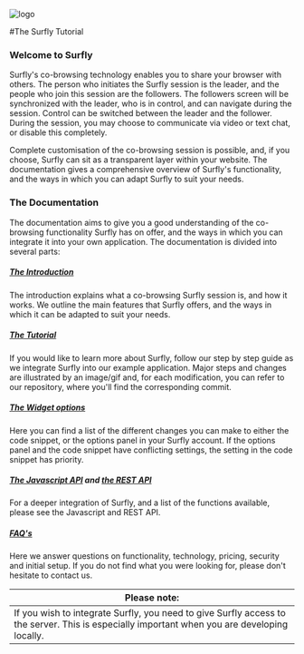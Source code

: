 ![logo](/images/logosmall.png)

#The Surfly Tutorial


### Welcome to Surfly

Surfly's co-browsing technology enables you to share your browser with others. The person who initiates the Surfly session is the leader, and the people who join this session are the followers. The followers screen will be synchronized with the leader, who is in control, and can navigate during the session. Control can be switched between the leader and the follower. During the session, you may choose to communicate via video or text chat, or disable this completely. 

Complete customisation of the co-browsing session is possible, and, if you choose, Surfly can sit as a transparent layer within your website.  The documentation gives a comprehensive overview of Surfly's functionality, and the ways in which you can adapt Surfly to suit your needs. 

### The Documentation

The documentation aims to give you a good understanding of the co-browsing functionality Surfly has on offer, and the ways in which you can integrate it into your own application. The documentation is divided into several parts:                     

##### [The Introduction](./introduction.md)

The introduction explains what a co-browsing Surfly session is, and how it works. We outline the main features that Surfly offers, and the ways in which it can be adapted to suit your needs.

##### [The Tutorial](./the_surfly_tutorial.md)

If you would like to learn more about Surfly, follow our step by step guide as we integrate Surfly into our example application. 
Major steps and changes are illustrated by an image/gif and, for each modification, you can refer to our repository, where you'll find the corresponding commit.

##### [The Widget options](./widget_options.md)

Here you can find a list of the different changes you can make to either the code snippet, or the options panel in your Surfly account. If the options panel and the code snippet have conflicting settings, the setting in the code snippet has priority.

##### [The Javascript API](./javascript_api.md) and [the REST API](./rest_api.md)

For a deeper integration of Surfly, and a list of the functions available, please see the Javascript and REST API.

##### [FAQ's](./faqs.md)

Here we answer questions on functionality, technology, pricing, security and initial setup.
If you do not find what you were looking for, please don't hesitate to contact us.

| Please note: |
| ------------- | 
| If you wish to integrate Surfly, you need to give Surfly access to the server. This is especially important when you are developing locally.  | 


